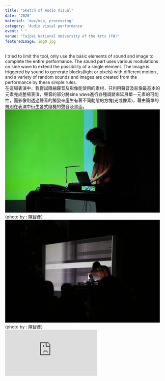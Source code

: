 ```yaml
---
title: "Sketch of Audio Visual"
date: '2020'
material: 'max/msp, processing'
category: 'Audio visual performance'
event: " "
venue: "Taipei National University of the Arts (TW)"
featuredImage: img0.jpg
---
```

  <div class="box">
      <div class="dscrptn">
        I tried to limit the tool, only use the basic elements of sound and image to complete the entire performance. The sound part uses various modulations on sine wave to extend the possibility of a single element. The image is triggered by sound to generate blocks(light or pixels) with different motion , and a variety of random sounds and images are created from the performance by these simple rules.<br>
      </div>
  </div>

  <div class="box">
      <div class="dscrptn">
        在這場表演中，我嘗試限縮聲音及影像能使用的素材，只利用聲音及影像最基本的元素完成整場表演，聲音的部分將sine wave進行各種調變來延展單一元素的可能性，而影像則透過聲音的觸發來產生有著不同動態的方塊(光或像素)，藉由簡單的規則在表演中衍生各式隨機的聲音及畫面。<br>
      </div>
  </div>

  <div class="box">
      <img class="subimg" src="./img1.jpg">
      <div class="photocredit">(photo by : 陳智彥)</div>
  </div>
  <div class="box">
      <img class="subimg" src="./img2.jpg">
      <div class="photocredit">(photo by : 陳智彥)</div>
  </div>

  <div class="box"></div>

  <iframe title="vimeo-player" src="https://player.vimeo.com/video/476845735" frameborder="0" allowfullscreen></iframe>
